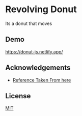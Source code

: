 
# Revolving Donut

Its a donut that moves
## Demo

https://donut-js.netlify.app/


## Acknowledgements

 - [Reference Taken From here](https://www.a1k0n.net/2011/07/20/donut-math.html)
## License

[MIT](https://choosealicense.com/licenses/mit/)

